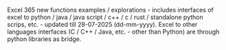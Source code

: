 Excel 365 new functions examples / explorations - includes interfaces of excel to python / java / java script / c++ / c / rust / standalone python scrips, etc. - updated till 28-07-2025 (dd-mm-yyyy). Excel to other languages interfaces (C / C++ / Java, etc. - other than Python) are through python libraries as bridge.
